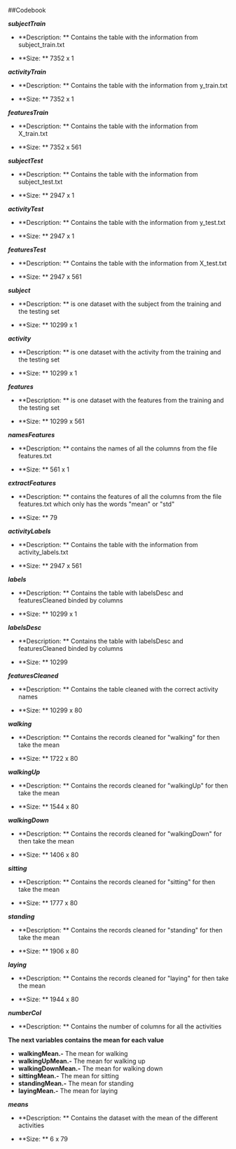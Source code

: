 ##Codebook


**_subjectTrain_**

- **Description: ** Contains the table with the information from subject_train.txt

- **Size: ** 7352 x 1


**_activityTrain_**

- **Description: ** Contains the table with the information from y_train.txt

- **Size: ** 7352 x 1


**_featuresTrain_**

- **Description: ** Contains the table with the information from X_train.txt

- **Size: ** 7352 x 561


**_subjectTest_**

- **Description: ** Contains the table with the information from subject_test.txt

- **Size: ** 2947 x 1


**_activityTest_**

- **Description: ** Contains the table with the information from y_test.txt

- **Size: ** 2947 x 1


**_featuresTest_**

- **Description: ** Contains the table with the information from X_test.txt

- **Size: ** 2947 x 561


**_subject_**

- **Description: ** is one dataset with the subject from the training and the testing set

- **Size: ** 10299 x 1
 

**_activity_**

- **Description: ** is one dataset with the activity from the training and the testing set

- **Size: ** 10299 x 1


**_features_**

- **Description: ** is one dataset with the features from the training and the testing set

- **Size: ** 10299 x 561


**_namesFeatures_**

- **Description: ** contains the names of all the columns from the file features.txt

- **Size: ** 561 x 1
 

**_extractFeatures_**

- **Description: ** contains the features of all the columns from the file features.txt which only has the words "mean" or "std"

- **Size: ** 79


**_activityLabels_**

- **Description: ** Contains the table with the information from activity_labels.txt

- **Size: ** 2947 x 561


**_labels_**

- **Description: ** Contains the table with labelsDesc and featuresCleaned binded by columns

- **Size: ** 10299 x 1
 

**_labelsDesc_**

- **Description: ** Contains the table with labelsDesc and featuresCleaned binded by columns

- **Size: ** 10299 


**_featuresCleaned_**

- **Description: ** Contains the table cleaned with the correct activity names

- **Size: ** 10299 x 80


**_walking_**

- **Description: ** Contains the records cleaned for "walking" for then take the mean

- **Size: ** 1722 x 80


**_walkingUp_**

- **Description: ** Contains the records cleaned for "walkingUp" for then take the mean

- **Size: ** 1544 x 80
 

**_walkingDown_**

- **Description: ** Contains the records cleaned for "walkingDown" for then take the mean

- **Size: ** 1406 x 80
 

**_sitting_**

- **Description: ** Contains the records cleaned for "sitting" for then take the mean

- **Size: ** 1777 x 80


**_standing_**

- **Description: ** Contains the records cleaned for "standing" for then take the mean

- **Size: ** 1906 x 80


**_laying_**

- **Description: ** Contains the records cleaned for "laying" for then take the mean

- **Size: ** 1944 x 80


**_numberCol_**                                                      

- **Description: ** Contains the number of columns for all the activities


**The next variables contains the mean for each value**

- **walkingMean.-** The mean for walking
- **walkingUpMean.-** The mean for walking up
- **walkingDownMean.-** The mean for walking down
- **sittingMean.-** The mean for sitting
- **standingMean.-** The mean for standing
- **layingMean.-** The mean for laying

**_means_**

- **Description: ** Contains the dataset with the mean of the different activities 

- **Size: ** 6 x 79
